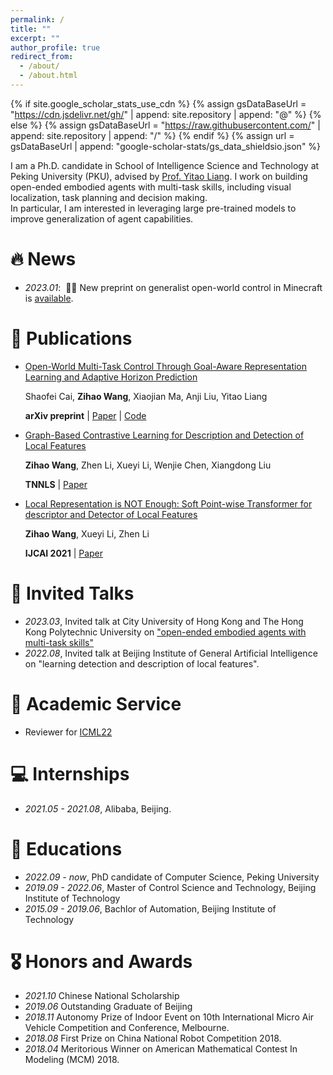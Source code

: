 ```yaml
---
permalink: /
title: ""
excerpt: ""
author_profile: true
redirect_from: 
  - /about/
  - /about.html
---
```


{% if site.google_scholar_stats_use_cdn %}
{% assign gsDataBaseUrl = "https://cdn.jsdelivr.net/gh/" | append: site.repository | append: "@" %}
{% else %}
{% assign gsDataBaseUrl = "https://raw.githubusercontent.com/" | append: site.repository | append: "/" %}
{% endif %}
{% assign url = gsDataBaseUrl | append: "google-scholar-stats/gs_data_shieldsio.json" %}

<span class='anchor' id='about-me'></span>

I am a Ph.D. candidate in School of Intelligence Science and Technology at Peking University (PKU), advised by [Prof. Yitao Liang](https://web.cs.ucla.edu/~yliang/). 
I work on building open-ended embodied agents with multi-task skills, including visual localization, task planning and decision making.  
In particular, I am interested in leveraging large pre-trained models to improve generalization of agent capabilities.


# 🔥 News
- *2023.01*: &nbsp;🎉🎉 New preprint on generalist open-world control in Minecraft is [available](https://arxiv.org/pdf/2301.10034.pdf).

# 📝 Publications 

- [Open-World Multi-Task Control Through Goal-Aware Representation Learning and Adaptive Horizon Prediction](https://arxiv.org/pdf/2301.10034.pdf)

  Shaofei Cai, **Zihao Wang**, Xiaojian Ma, Anji Liu, Yitao Liang

  **arXiv preprint** \| [Paper](https://arxiv.org/pdf/2301.10034.pdf) \| [Code](https://github.com/CraftJarvis/MC-Controller)

- [Graph-Based Contrastive Learning for Description and Detection of Local Features](https://ieeexplore.ieee.org/abstract/document/9906927/)

  **Zihao Wang**, Zhen Li, Xueyi Li, Wenjie Chen, Xiangdong Liu

  **TNNLS** \| [Paper](https://ieeexplore.ieee.org/abstract/document/9906927)

- [Local Representation is NOT Enough: Soft Point-wise Transformer for descriptor and Detector of Local Features](https://www.ijcai.org/proceedings/2021/0159.pdf)

  **Zihao Wang**, Xueyi Li, Zhen Li

  **IJCAI 2021** \| [Paper](https://www.ijcai.org/proceedings/2021/0159.pdf)

# 💬 Invited Talks
- *2023.03*, Invited talk at City University of Hong Kong and The Hong Kong Polytechnic University on ["open-ended embodied agents with multi-task skills"](http://cccn.ee.cityu.edu.hk/webinar/)
- *2022.08*, Invited talk at Beijing Institute of General Artificial Intelligence on "learning detection and description of local features".

# 🔭 Academic Service 
- Reviewer for [ICML22](https://icml.cc/Conferences/2022/Reviewers)

# 💻 Internships
- *2021.05 - 2021.08*, Alibaba, Beijing.

# 📖 Educations
- *2022.09 - now*, PhD candidate of Computer Science, Peking University
- *2019.09 - 2022.06*, Master of Control Science and Technology, Beijing Institute of Technology 
- *2015.09 - 2019.06*, Bachlor of Automation, Beijing Institute of Technology

# 🎖 Honors and Awards
- *2021.10* Chinese National Scholarship
- *2019.06* Outstanding Graduate of Beijing
- *2018.11* Autonomy Prize of Indoor Event on 10th International Micro Air Vehicle Competition and Conference, Melbourne.
- *2018.08* First Prize on China National Robot Competition 2018.
- *2018.04* Meritorious Winner on American Mathematical Contest In Modeling (MCM) 2018. 
